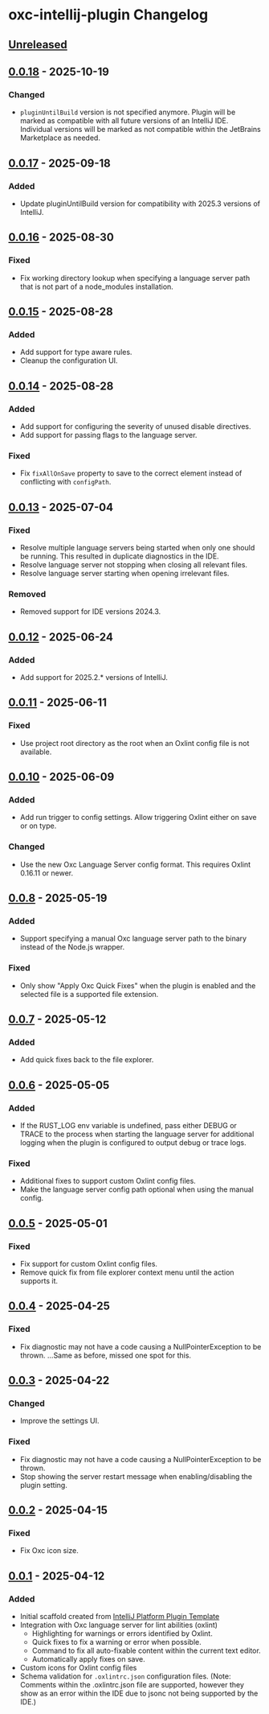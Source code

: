 <!-- Keep a Changelog guide -> https://keepachangelog.com -->

# oxc-intellij-plugin Changelog

## [Unreleased]

## [0.0.18] - 2025-10-19

### Changed

- `pluginUntilBuild` version is not specified anymore. Plugin will be marked as compatible with all future versions of
  an IntelliJ IDE. Individual versions will be marked as not compatible within the JetBrains Marketplace as needed.

## [0.0.17] - 2025-09-18

### Added

- Update pluginUntilBuild version for compatibility with 2025.3 versions of IntelliJ.

## [0.0.16] - 2025-08-30

### Fixed

- Fix working directory lookup when specifying a language server path that is not part of a node_modules installation.

## [0.0.15] - 2025-08-28

### Added

- Add support for type aware rules.
- Cleanup the configuration UI.

## [0.0.14] - 2025-08-28

### Added

- Add support for configuring the severity of unused disable directives.
- Add support for passing flags to the language server.

### Fixed

- Fix `fixAllOnSave` property to save to the correct element instead of conflicting with `configPath`.

## [0.0.13] - 2025-07-04

### Fixed

- Resolve multiple language servers being started when only one should be running.
  This resulted in duplicate diagnostics in the IDE.
- Resolve language server not stopping when closing all relevant files.
- Resolve language server starting when opening irrelevant files.

### Removed

- Removed support for IDE versions 2024.3.

## [0.0.12] - 2025-06-24

### Added

- Add support for 2025.2.* versions of IntelliJ.

## [0.0.11] - 2025-06-11

### Fixed

- Use project root directory as the root when an Oxlint config file is not available.

## [0.0.10] - 2025-06-09

### Added

- Add run trigger to config settings. Allow triggering Oxlint either on save or on type.

### Changed

- Use the new Oxc Language Server config format. This requires Oxlint 0.16.11 or newer.

## [0.0.8] - 2025-05-19

### Added

- Support specifying a manual Oxc language server path to the binary instead of the Node.js wrapper.

### Fixed

- Only show "Apply Oxc Quick Fixes" when the plugin is enabled and the selected file is a supported file extension.

## [0.0.7] - 2025-05-12

### Added

- Add quick fixes back to the file explorer.

## [0.0.6] - 2025-05-05

### Added

- If the RUST_LOG env variable is undefined, pass either DEBUG or TRACE to the process when starting the language server
  for additional logging when the plugin is configured to output debug or trace logs.

### Fixed

- Additional fixes to support custom Oxlint config files.
- Make the language server config path optional when using the manual config.

## [0.0.5] - 2025-05-01

### Fixed

- Fix support for custom Oxlint config files.
- Remove quick fix from file explorer context menu until the action supports it.

## [0.0.4] - 2025-04-25

### Fixed

- Fix diagnostic may not have a code causing a NullPointerException to be thrown. 
  ...Same as before, missed one spot for this.

## [0.0.3] - 2025-04-22

### Changed

- Improve the settings UI.

### Fixed

- Fix diagnostic may not have a code causing a NullPointerException to be thrown.
- Stop showing the server restart message when enabling/disabling the plugin setting.

## [0.0.2] - 2025-04-15

### Fixed

- Fix Oxc icon size.

## [0.0.1] - 2025-04-12

### Added

- Initial scaffold created from [IntelliJ Platform Plugin Template](https://github.com/JetBrains/intellij-platform-plugin-template)
- Integration with Oxc language server for lint abilities (oxlint)
  - Highlighting for warnings or errors identified by Oxlint.
  - Quick fixes to fix a warning or error when possible.
  - Command to fix all auto-fixable content within the current text editor.
  - Automatically apply fixes on save.
- Custom icons for Oxlint config files
- Schema validation for `.oxlintrc.json` configuration files. (Note: Comments within the .oxlintrc.json
  file are supported, however they show as an error within the IDE due to jsonc not being supported by the IDE.)

[Unreleased]: https://github.com/oxc-project/oxc-intellij-plugin/compare/v0.0.18...HEAD
[0.0.18]: https://github.com/oxc-project/oxc-intellij-plugin/compare/v0.0.17...v0.0.18
[0.0.17]: https://github.com/oxc-project/oxc-intellij-plugin/compare/v0.0.16...v0.0.17
[0.0.16]: https://github.com/oxc-project/oxc-intellij-plugin/compare/v0.0.15...v0.0.16
[0.0.15]: https://github.com/oxc-project/oxc-intellij-plugin/compare/v0.0.14...v0.0.15
[0.0.14]: https://github.com/oxc-project/oxc-intellij-plugin/compare/v0.0.13...v0.0.14
[0.0.13]: https://github.com/oxc-project/oxc-intellij-plugin/compare/v0.0.12...v0.0.13
[0.0.12]: https://github.com/oxc-project/oxc-intellij-plugin/compare/v0.0.11...v0.0.12
[0.0.11]: https://github.com/oxc-project/oxc-intellij-plugin/compare/v0.0.10...v0.0.11
[0.0.10]: https://github.com/oxc-project/oxc-intellij-plugin/compare/v0.0.8...v0.0.10
[0.0.8]: https://github.com/oxc-project/oxc-intellij-plugin/compare/v0.0.7...v0.0.8
[0.0.7]: https://github.com/oxc-project/oxc-intellij-plugin/compare/v0.0.6...v0.0.7
[0.0.6]: https://github.com/oxc-project/oxc-intellij-plugin/compare/v0.0.5...v0.0.6
[0.0.5]: https://github.com/oxc-project/oxc-intellij-plugin/compare/v0.0.4...v0.0.5
[0.0.4]: https://github.com/oxc-project/oxc-intellij-plugin/compare/v0.0.3...v0.0.4
[0.0.3]: https://github.com/oxc-project/oxc-intellij-plugin/compare/v0.0.2...v0.0.3
[0.0.2]: https://github.com/oxc-project/oxc-intellij-plugin/compare/v0.0.1...v0.0.2
[0.0.1]: https://github.com/oxc-project/oxc-intellij-plugin/commits/v0.0.1
